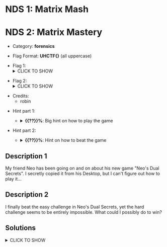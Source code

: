 # NDS 1: Matrix Mash
# NDS 2: Matrix Mastery

<!-- crypto, forensics, osint, reversing, stegano, websec, misc -->
* Category: **forensics**

<!-- * "uhctf{...}": must match regex "uhctf{([a-z0-9]+-)*[0-9a-f]{6}}" -->
<!-- * "free-form": anything goes, mention in description what to look for -->
* Flag Format: **UHCTF{}** (all uppercase)

<!-- {{FLAG_TYPE}} can be "static" or "regex" -->
* Flag 1: <details><summary>CLICK TO SHOW</summary><ul><ul>
<li>static: <code>UHCTF{WHITE_THE_FOLLOW_RABBIT}</code></li>
</ul></ul></details>

* Flag 2: <details><summary>CLICK TO SHOW</summary><ul><ul>
<li>static: <code>UHCTF{NEO_IS_PROUD}</code></li>
</ul></ul></details>

<!-- Only enter people's first name in lowercase, it will be changed later -->
* Credits:
    * robin

<!-- {{HINT_COST}} is a percentage of the challenge's total value -->
<!-- {{HINT_DESCRIPTION}} explains what exactly the hint will help with -->
* Hint part 1: <ul><ul>
<li><details>
    <summary><strong>{{??}}%</strong>: Big hint on how to play the game</summary>
    Run the "file" command to figure out what we are dealing with. You'll have to install an extra program to run this type of file.
</details></li>
</ul></ul>

* Hint part 2: <ul><ul>
<li><details>
    <summary><strong>{{??}}%</strong>: Hint on how to beat the game</summary>
    Cheat your way to victory! The value in the score-variable uses some basic anti-cheat protection. Either find a way to win without manipulating the score variable, or figure out this protection mechanism.
</details></li>
</ul></ul>

## Description 1
<!-- HTML can be used here if needed -->
My friend Neo has been going on and on about his new game "Neo's Dual Secrets". I secretly copied it from his Desktop, but I can't figure out how to play it...

## Description 2
<!-- HTML can be used here if needed -->
I finally beat the easy challenge in Neo's Dual Secrets, yet the hard challenge seems to be entirely impossible. What could I possibly do to win?

## Solutions

<details><summary>CLICK TO SHOW</summary><ul><ul>
For the first challenge, use the "file" command to figure out that this .bin is actually a nintendo ds homebrew application.
Running it on an emulator boots up a game with 2 stages; the first one is easily beatable by pressing the right button a few times.

The second challenge is physically impossible to beat: the required score is too high within the allotted timeframe.
The participants can get creative here: freezing the time variable, messing around with the target-score-variable, or the score variable itself.

The score variable in the struct GameInfo is however scored as a negative integer, and shown as ```(0 - game->userScore)```.
This is a small protection mechanism to avoid trivial cheating (detecting the score as an exact value).

</ul></ul></details>


